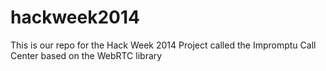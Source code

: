 hackweek2014
============

This is our repo for the Hack Week 2014 Project called the Impromptu Call Center based on the WebRTC library
